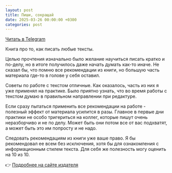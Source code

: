 ```yaml
---
layout: post
title: Пиши, сокращай
date: 2025-03-26 00:00:00 +0300
categories: post
---
```


[Читать в Telegram](https://t.me/fluttermiddlepodcast/409)

Книга про то, как писать любые тексты.

Целью прочтения изначально было желание научиться писать кратко и по-делу, но в итоге получилось даже начать думать
как-то иначе. Не сказал бы, что помню все рекомендации из книги, но большую часть материала где-то в голове у себя
оставил.

Советы по работе с текстом отличные. Как оказалось, часть из них я уже применял на практике. Было приятно узнать, что во
время работы с текстом думаю в правильном направлении при редактуре.

Если сразу пытаться применить все рекомендации на работе - полезный эффект от материала усилится в разы. Главное в
первые дни практики не особо тригериться на коллег, которые пишут очень неразборчиво и не по делу. Может быть они потом
все от вас подхватят, а может быть это им попросту и не надо.

Следовать рекомендациям из книги уже ваше право. Я бы рекомендовал ее всем без исключения, хотя бы для ознакомления с
информационным стилем текста. Для себя же полезность могу оценить на 10 из 10.

👉 [Подробнее на сайте издателя](https://alpinabook.ru/catalog/book-pishi-sokrashchay-2025/?srsltid=AfmBOopOCAgbQyU0isuViEyCEt3GPDXsSfuV3lidhekCs-0tjyiPPhMs)

